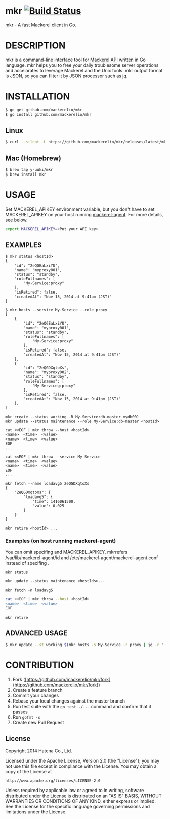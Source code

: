 mkr [![Build Status](https://travis-ci.org/mackerelio/mkr.svg?branch=master)](https://travis-ci.org/mackerelio/mkr)
===

mkr - A fast Mackerel client in Go.

# DESCRIPTION

mkr is a command-line interface tool for [Mackerel API](http://help-ja.mackerel.io/entry/spec/api/v0) written in Go language.
mkr helps you to free your daily troublesome server operations and accelarates to leverage Mackerel and the Unix tools.
mkr output format is JSON, so you can filter it by JSON processor such as [jq](http://stedolan.github.io/jq/).

# INSTALLATION

```bash
$ go get github.com/mackerelio/mkr
$ go install github.com/mackerelio/mkr
```

## Linux

```bash
$ curl --silent -L https://github.com/mackerelio/mkr/releases/latest/mkr_linux_amd64.tar.gz | sudo tar xzpf - -C /usr/local/bin --strip-components=1 --exclude=README.md
```

## Mac (Homebrew)

```bash
$ brew tap y-uuki/mkr
$ brew install mkr
```

# USAGE

Set MACKEREL_APIKEY environment variable, but you don't have to set MACKEREL_APIKEY on your host running [mackerel-agent](https://github.com/mackerelio/mackerel-agent). For more details, see below.

```bash
export MACKEREL_APIKEY=<Put your API key>
```

## EXAMPLES

```
$ mkr status <hostId>
{
    "id": "2eQGEaLxiYU",
    "name": "myproxy001",
    "status": "standby",
    "roleFullnames": [
        "My-Service:proxy"
    ],
    "isRetired": false,
    "createdAt": "Nov 15, 2014 at 9:41pm (JST)"
}
```

```
$ mkr hosts --service My-Service --role proxy
[
    {
        "id": "2eQGEaLxiYU",
        "name": "myproxy001",
        "status": "standby",
        "roleFullnames": [
            "My-Service:proxy"
        ],
        "isRetired": false,
        "createdAt": "Nov 15, 2014 at 9:41pm (JST)"
    },
    {
        "id": "2eQGDXqtoXs",
        "name": "myproxy002",
        "status": "standby",
        "roleFullnames": [
            "My-Serviceg:proxy"
        ],
        "isRetired": false,
        "createdAt": "Nov 15, 2014 at 9:41pm (JST)"
    },
]
```

```
mkr create --status working -R My-Service:db-master mydb001
mkr update --status maintenance --role My-Service:db-master <hostId>
```

```
cat <<EOF | mkr throw --host <hostId>
<name>  <time>  <value>
<name>  <time>  <value>
EOF
...

cat <<EOF | mkr throw --service My-Service
<name>  <time>  <value>
<name>  <time>  <value>
EOF
...
```

```
mkr fetch --name loadavg5 2eQGDXqtoXs
{
    "2eQGDXqtoXs": {
        "loadavg5": {
            "time": 1416061500,
            "value": 0.025
        }
    }
}
```

```
mkr retire <hostId> ...
```

### Examples (on host running mackerel-agent)

You can omit specifing <hostId> and MACKEREL_APIKEY.
mkrrefers /var/lib/mackerel-agent/id and /etc/mackerel-agent/mackerel-agent.conf instead of specifing <hostId>.

```
mkr status
```

```
mkr update --status maintenance <hostIds>...
```

```
mkr fetch -n loadavg5
```

```bash
cat <<EOF | mkr throw --host <hostId>
<name>  <time>  <value>
EOF
```

```
mkr retire
```

## ADVANCED USAGE

```bash
$ mkr update --st working $(mkr hosts -s My-Service -r proxy | jq -r '.[].id')
```

# CONTRIBUTION

1. Fork ([https://github.com/mackerelio/mkr/fork](https://github.com/mackerelio/mkr/fork))
1. Create a feature branch
1. Commit your changes
1. Rebase your local changes against the master branch
1. Run test suite with the `go test ./...` command and confirm that it passes
1. Run `gofmt -s`
1. Create new Pull Request


License
----------

Copyright 2014 Hatena Co., Ltd.

Licensed under the Apache License, Version 2.0 (the "License"); you may not use this file except in compliance with the License. You may obtain a copy of the License at

    http://www.apache.org/licenses/LICENSE-2.0

Unless required by applicable law or agreed to in writing, software distributed under the License is distributed on an "AS IS" BASIS, WITHOUT WARRANTIES OR CONDITIONS OF ANY KIND, either express or implied. See the License for the specific language governing permissions and limitations under the License.
